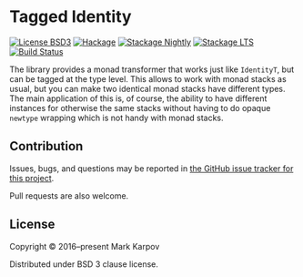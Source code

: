 # Tagged Identity

[![License BSD3](https://img.shields.io/badge/license-BSD3-brightgreen.svg)](http://opensource.org/licenses/BSD-3-Clause)
[![Hackage](https://img.shields.io/hackage/v/tagged-identity.svg?style=flat)](https://hackage.haskell.org/package/tagged-identity)
[![Stackage Nightly](http://stackage.org/package/tagged-identity/badge/nightly)](http://stackage.org/nightly/package/tagged-identity)
[![Stackage LTS](http://stackage.org/package/tagged-identity/badge/lts)](http://stackage.org/lts/package/tagged-identity)
[![Build Status](https://travis-ci.org/mrkkrp/tagged-identity.svg?branch=master)](https://travis-ci.org/mrkkrp/tagged-identity)

The library provides a monad transformer that works just like `IdentityT`,
but can be tagged at the type level. This allows to work with monad stacks
as usual, but you can make two identical monad stacks have different types.
The main application of this is, of course, the ability to have different
instances for otherwise the same stacks without having to do opaque
`newtype` wrapping which is not handy with monad stacks.

## Contribution

Issues, bugs, and questions may be reported in [the GitHub issue tracker for
this project](https://github.com/mrkkrp/tagged-identity/issues).

Pull requests are also welcome.

## License

Copyright © 2016–present Mark Karpov

Distributed under BSD 3 clause license.
